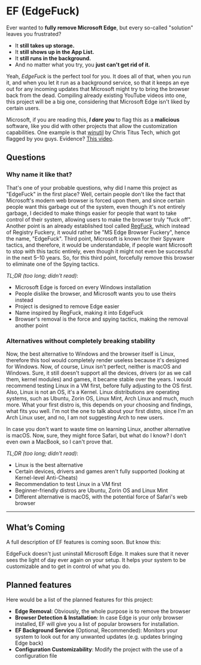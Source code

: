 # EF (EdgeFuck)
Ever wanted to **fully remove Microsoft Edge**, but every so-called "solution"
leaves you frustrated?
- It **still takes up storage.**
- It **still shows up in the App List.**
- It **still runs in the background.**
- And no matter what you try, you **just can't get rid of it.**

Yeah, *EdgeFuck* is the perfect tool for you. It does all of that, when you run it,
and when you let it run as a background service, so that it keeps an eye out for
any incoming updates that Microsoft might try to bring the browser back from the
dead. Compiling already existing YouTube videos into one, this project will be a
big one, considering that Microsoft Edge isn't liked by certain users.

Microsoft, if you are reading this, ***I dare you*** to flag this as a **malicious**
software, like you did with other projects that allow the customization capabilities.
One example is that [winutil](https://github.com/ChrisTitusTech/winutil) by Chris
Titus Tech, which got flagged by you guys. Evidence? [This 
video](https://www.youtube.com/watch?v=MuBeblbUXpU).

## Questions 
### Why name it like that?
That's one of your probable questions, why did I name this project as "EdgeFuck" in
the first place? Well, certain people don't like the fact that Microsoft's modern
web browser is forced upon them, and since certain people want this garbage out of
the system, even though it's not entirely garbage, I decided to make things easier
for people that want to take control of their system, allowing users to make the
browser truly "fuck off". Another point is an already established tool called
[RegFuck](https://github.com/UnforeseenOcean/REGFuck), which instead of Registry
Fuckery, it would rather be "MS Edge Browser Fuckery", hence the name, "EdgeFuck".
Third point, Microsoft is known for their Spyware tactics, and therefore, it would
be understandable, if people want Microsoft to stop with this tactic entirely, even
though it might not even be successful in the next 5–10 years. So, for this third
point, forcefully remove this browser to eliminate one of the Spying tactics.

*TL;DR (too long; didn't read)*:
- Microsoft Edge is forced on every Windows installation
- People dislike the browser, and Microsoft wants you to use theirs instead
- Project is designed to remove Edge easier
- Name inspired by RegFuck, making it into EdgeFuck
- Browser's removal is the force and spying tactics, making the removal another
  point

### Alternatives without completely breaking stability
Now, the best alternative to Windows and the browser itself is Linux, therefore this
tool would completely render useless because it's designed for Windows. Now, of
course, Linux isn't perfect, neither is macOS and Windows. Sure, it still doesn't
support all the devices, drivers (or as we call them, kernel modules) and games,
it became stable over the years. I would recommend testing Linux in a VM first,
before fully adjusting to the OS first. Also, Linux is not an OS, it's a Kernel.
Linux distributions are operating systems, such as Ubuntu, Zorin OS, Linux Mint,
Arch Linux and much, much more. What your first distro is, this depends on your
choosing and findings, what fits you well. I'm not the one to talk about your first
distro, since I'm an Arch Linux user, and no, I am not suggesting Arch to new users.

In case you don't want to waste time on learning Linux, another alternative is macOS.
Now, sure, they might force Safari, but what do I know? I don't even own a MacBook,
so I can't prove that.

*TL;DR (too long; didn't read)*:
- Linux is the best alternative
- Certain devices, drivers and games aren't fully supported (looking at Kernel-level
  Anti-Cheats)
- Recommendation to test Linux in a VM first
- Beginner-friendly distros are Ubuntu, Zorin OS and Linux Mint
- Different alternative is macOS, with the potential force of Safari's web browser

---

## What’s Coming
A full description of EF features is coming soon. But know this:

EdgeFuck doesn't just uninstall Microsoft Edge. It makes sure that it never sees the
light of day ever again on your setup. It helps your system to be customizable and
to get in control of what you do.

## Planned features
Here would be a list of the planned features for this project:

- **Edge Removal**: Obviously, the whole purpose is to remove the browser
- **Browser Detection & Installation**: In case Edge is your only browser installed,
  EF will give you a list of popular browsers for installation.
- **EF Background Service** (Optional, Recommended): Monitors your system to look out
  for any unwanted updates (e.g. updates bringing Edge back)
- **Configuration Customizability**: Modify the project with the use of a
  configuration file